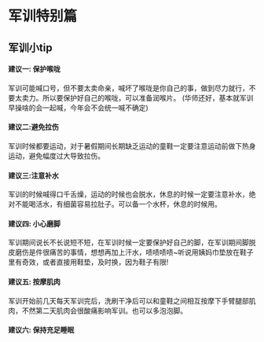 # 军训特别篇

## 军训小tip
#### 建议一: 保护喉咙
军训可能喊口号，但不要太卖命亲，喊坏了喉咙是你自己的事，做到尽力就行，不要太卖力。所以要保护好自己的喉咙，可以准备润喉片。 (华师还好，基本就军训早操啥的会一起喊，今年会不会统一喊不确定)

#### 建议二:避免拉伤
军训时候都要运动，对于暑假期间长期缺乏运动的童鞋一定要注意运动前做下热身运动，避免幅度过大导致拉伤。

#### 建议三:注意补水
军训的时候喊得口千舌燥，运动的时候也会脱水，休息的时候一定要注意补水，绝对不能喝活水，有细菌容易拉肚子。可以备一个水杯，休息的时候用。

#### 建议四: 小心磨脚
军训期间说长不长说短不短，在军训时候一定要保护好自己的脚，在军训期间脚脱皮磨伤是件很痛苦的事情，想想再加上汗水，啧啧啧啧~听说用姨妈巾垫放在鞋子里有奇效，或者直接用鞋垫，及时换，因为鞋子有限!

#### 建议五: 按摩肌肉
军训开始前几天每天军训完后，洗刷干净后可以和童鞋之间相互按摩下手臂腿部肌肉，不然第二天肌肉会很酸痛影响军训。也可以多泡泡脚。

#### 建议六: 保持充足睡眠
